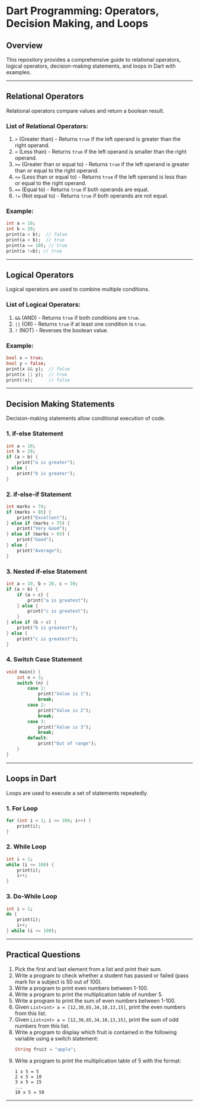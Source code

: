 # Dart Programming: Operators, Decision Making, and Loops

## Overview
This repository provides a comprehensive guide to relational operators, logical operators, decision-making statements, and loops in Dart with examples.

---
## **Relational Operators**
Relational operators compare values and return a boolean result.

### **List of Relational Operators:**
1. `>` (Greater than) - Returns `true` if the left operand is greater than the right operand.
2. `<` (Less than) - Returns `true` if the left operand is smaller than the right operand.
3. `>=` (Greater than or equal to) - Returns `true` if the left operand is greater than or equal to the right operand.
4. `<=` (Less than or equal to) - Returns `true` if the left operand is less than or equal to the right operand.
5. `==` (Equal to) - Returns `true` if both operands are equal.
6. `!=` (Not equal to) - Returns `true` if both operands are not equal.

### **Example:**
```dart
int a = 10;
int b = 20;
print(a > b);  // false
print(a < b);  // true
print(a == 10); // true
print(a !=b); // true
```

---
## **Logical Operators**
Logical operators are used to combine multiple conditions.

### **List of Logical Operators:**
1. `&&` (AND) - Returns `true` if both conditions are `true`.
2. `||` (OR) - Returns `true` if at least one condition is `true`.
3. `!` (NOT) - Reverses the boolean value.

### **Example:**
```dart
bool x = true;
bool y = false;
print(x && y);  // false
print(x || y);  // true
print(!x);      // false
```

---
## **Decision Making Statements**
Decision-making statements allow conditional execution of code.

### **1. if-else Statement**
```dart
int a = 10;
int b = 20;
if (a > b) {
    print("a is greater");
} else {
    print("b is greater");
}
```

### **2. if-else-if Statement**
```dart
int marks = 74;
if (marks > 85) {
    print("Excellent");
} else if (marks > 75) {
    print("Very Good");
} else if (marks > 65) {
    print("Good");
} else {
    print("Average");
}
```

### **3. Nested if-else Statement**
```dart
int a = 10, b = 20, c = 30;
if (a > b) {
    if (a > c) {
        print("a is greatest");
    } else {
        print("c is greatest");
    }
} else if (b > c) {
    print("b is greatest");
} else {
    print("c is greatest");
}
```

### **4. Switch Case Statement**
```dart
void main() {
    int n = 3;
    switch (n) {
        case 1:
            print("Value is 1");
            break;
        case 2:
            print("Value is 2");
            break;
        case 3:
            print("Value is 3");
            break;
        default:
            print("Out of range");
    }
}
```

---
## **Loops in Dart**
Loops are used to execute a set of statements repeatedly.

### **1. For Loop**
```dart
for (int i = 1; i <= 100; i++) {
    print(i);
}
```

### **2. While Loop**
```dart
int i = 1;
while (i <= 100) {
    print(i);
    i++;
}
```

### **3. Do-While Loop**
```dart
int i = 1;
do {
    print(i);
    i++;
} while (i <= 100);
```

---
## **Practical Questions**
1. Pick the first and last element from a list and print their sum.
2. Write a program to check whether a student has passed or failed (pass mark for a subject is 50 out of 100).
3. Write a program to print even numbers between 1-100.
4. Write a program to print the multiplication table of number 5.
5. Write a program to print the sum of even numbers between 1-100.
6. Given `List<int> a = [12,30,65,34,10,13,15]`, print the even numbers from this list.
7. Given `List<int> a = [12,30,65,34,10,13,15]`, print the sum of odd numbers from this list.
8. Write a program to display which fruit is contained in the following variable using a switch statement:
   ```dart
   String fruit = "apple";
   ```
9. Write a program to print the multiplication table of 5 with the format:
   ```
   1 x 5 = 5
   2 x 5 = 10
   3 x 5 = 15
   ...
   10 x 5 = 50
   ```

---
